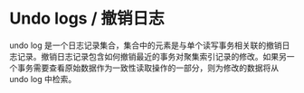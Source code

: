 # Undo logs / 撤销日志

undo log 是一个日志记录集合，集合中的元素是与单个读写事务相关联的撤销日志记录。撤销日志记录包含如何撤销最近的事务对聚集索引记录的修改。如果另一个事务需要查看原始数据作为一致性读取操作的一部分，则为修改的数据将从 undo log 中检索。

